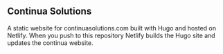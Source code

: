 ## Continua Solutions

A static website for continuasolutions.com built with Hugo and hosted on Netlify. When you push to this repository Netlify builds the Hugo site and updates the continua website.

